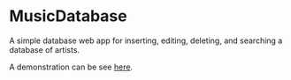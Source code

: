# MusicDatabase
A simple database web app for inserting, editing, deleting, and searching a database of artists.


A demonstration can be see <a href="http://jonbrownsstupidapps.com/apps/database/artists.php">here</a>.
